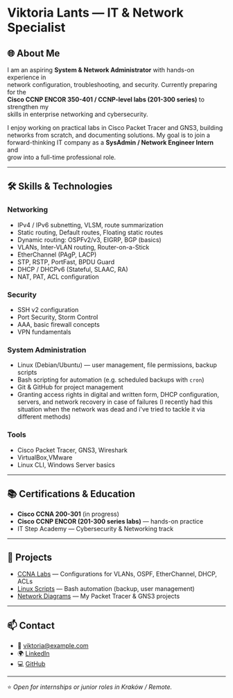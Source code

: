 # Viktoria Lants — IT & Network Specialist

## 🌐 About Me
I am an aspiring **System & Network Administrator** with hands-on experience in  
network configuration, troubleshooting, and security. Currently preparing for the  
**Cisco CCNP ENCOR 350-401 / CCNP-level labs (201-300 series)** to strengthen my  
skills in enterprise networking and cybersecurity.

I enjoy working on practical labs in Cisco Packet Tracer and GNS3, building  
networks from scratch, and documenting solutions. My goal is to join a  
forward-thinking IT company as a **SysAdmin / Network Engineer Intern** and  
grow into a full-time professional role.

---

## 🛠 Skills & Technologies

### Networking
- IPv4 / IPv6 subnetting, VLSM, route summarization
- Static routing, Default routes, Floating static routes
- Dynamic routing: OSPFv2/v3, EIGRP, BGP (basics)
- VLANs, Inter-VLAN routing, Router-on-a-Stick
- EtherChannel (PAgP, LACP)
- STP, RSTP, PortFast, BPDU Guard
- DHCP / DHCPv6 (Stateful, SLAAC, RA)
- NAT, PAT, ACL configuration

### Security
- SSH v2 configuration
- Port Security, Storm Control
- AAA, basic firewall concepts
- VPN fundamentals

### System Administration
- Linux (Debian/Ubuntu) — user management, file permissions, backup scripts
- Bash scripting for automation (e.g. scheduled backups with `cron`)
- Git & GitHub for project management
- Granting access rights in digital and written form, DHCP configuration, servers, and network recovery in case of failures
(I recently had this situation when the network was dead and i've tried to tackle it via different methods)

### Tools
- Cisco Packet Tracer, GNS3, Wireshark
- VirtualBox,VMware
- Linux CLI, Windows Server basics

---

## 📚 Certifications & Education
- **Cisco CCNA 200-301** (in progress)
- **Cisco CCNP ENCOR (201-300 series labs)** — hands-on practice  
- IT Step Academy — Cybersecurity & Networking track  
---

## 🚀 Projects
- [CCNA Labs](./labs) — Configurations for VLANs, OSPF, EtherChannel, DHCP, ACLs  
- [Linux Scripts](./linux-scripts) — Bash automation (backup, user management)  
- [Network Diagrams](./diagrams) — My Packet Tracer & GNS3 projects  

---

## 📫 Contact
- 📧 viktoria@example.com  
- 🌍 [LinkedIn](https://www.linkedin.com/)  
- 💻 [GitHub](https://github.com/yourusername)  

---
⭐ *Open for internships or junior roles in Kraków / Remote.*